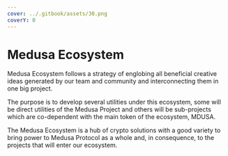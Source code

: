 ```yaml
---
cover: ../.gitbook/assets/30.png
coverY: 0
---
```


# Medusa Ecosystem

Medusa Ecosystem follows a strategy of englobing all beneficial creative ideas generated by our team and community and interconnecting them in one big project.

The purpose is to develop several utilities under this ecosystem, some will be direct utilities of the Medusa Project and others will be sub-projects which are co-dependent with the main token of the ecosystem, MDUSA.

The Medusa Ecosystem is a hub of crypto solutions with a good variety to bring power to Medusa Protocol as a whole and, in consequence, to the projects that will enter our ecosystem.
